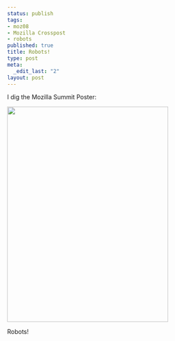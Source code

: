 ```yaml
--- 
status: publish
tags: 
- moz08
- Mozilla Crosspost
- robots
published: true
title: Robots!
type: post
meta: 
  _edit_last: "2"
layout: post
---
```

I dig the Mozilla Summit Poster:

<img src="http://fredericiana.com/wp-content/uploads/2008/07/summit-poster.jpg" alt="" title="Mozilla Summit 2008 Poster" width="375" height="500" class="alignnone size-full wp-image-1412" />

Robots!
